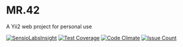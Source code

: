 # MR.42
A Yii2 web project for personal use

[![SensioLabsInsight](https://insight.sensiolabs.com/projects/09419879-204b-40b9-8418-e43b251134c4/mini.png)](https://insight.sensiolabs.com/projects/09419879-204b-40b9-8418-e43b251134c4)
[![Test Coverage](https://codeclimate.com/github/Thoulah/mr.42/badges/coverage.svg)](https://codeclimate.com/github/Thoulah/mr.42/coverage)
[![Code Climate](https://codeclimate.com/github/Thoulah/mr.42/badges/gpa.svg)](https://codeclimate.com/github/Thoulah/mr.42)
[![Issue Count](https://codeclimate.com/github/Thoulah/mr.42/badges/issue_count.svg)](https://codeclimate.com/github/Thoulah/mr.42)
